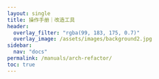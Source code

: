```yaml
---
layout: single
title: 操作手册｜改造工具
header:
  overlay_filter: "rgba(99, 183, 175, 0.7)"
  overlay_image: /assets/images/background2.jpg
sidebar:
  nav: "docs"
permalink: /manuals/arch-refactor/
toc: true
---
```




